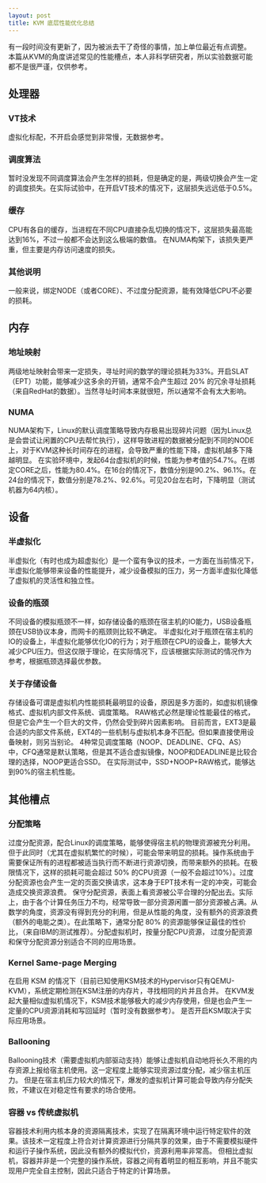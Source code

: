 ```yaml
---
layout: post
title: KVM 底层性能优化总结
---
```


有一段时间没有更新了，因为被派去干了奇怪的事情，加上单位最近有点调整。
本篇从KVM的角度讲述常见的性能槽点，本人非科学研究者，所以实验数据可能都不是很严谨，仅供参考。

处理器
----
### VT技术
虚拟化标配，不开启会感觉到非常慢，无数据参考。
### 调度算法
暂时没发现不同调度算法会产生怎样的损耗，但是确定的是，两级切换会产生一定的调度损失。在实际试验中，在开启VT技术的情况下，这层损失远远低于0.5%。
### 缓存
CPU有各自的缓存，当进程在不同CPU直接杂乱切换的情况下，这层损失最高能达到16%，不过一般都不会达到这么极端的数值。
在NUMA构架下，该损失更严重，但主要是内存访问速度的损失。
### 其他说明
一般来说，绑定NODE（或者CORE）、不过度分配资源，能有效降低CPU不必要的损耗。

内存
----
### 地址映射
两级地址映射会带来一定损失，寻址时间的数学的理论损耗为33%。开启SLAT（EPT）功能，能够减少这多余的开销，通常不会产生超过 20% 的冗余寻址损耗（来自RedHat的数据）。当然寻址时间本来就很短，所以通常不会有太大影响。
### NUMA
NUMA架构下，Linux的默认调度策略导致内存极易出现碎片问题（因为Linux总是会尝试让闲置的CPU去帮忙执行），这样导致进程的数据被分配到不同的NODE上，对于KVM这种长时间存在的进程，会导致严重的性能下降，虚拟机越多下降越明显。
在实验环境中，发起64台虚拟机的时候，性能为参考值的54.7%。在绑定CORE之后，性能为80.4%。在16台的情况下，数值分别是90.2%、96.1%。在24台的情况下，数值分别是78.2%、92.6%。可见20台左右时，下降明显（测试机器为64内核）。

设备
----
### 半虚拟化
半虚拟化（有时也成为超虚拟化）是一个蛮有争议的技术，一方面在当前情况下，半虚拟化能够带来设备的性能提升，减少设备模拟的压力，另一方面半虚拟化降低了虚拟机的灵活性和独立性。
### 设备的瓶颈
不同设备的模拟瓶颈不一样，如存储设备的瓶颈在宿主机的IO能力，USB设备瓶颈在USB协议本身，而网卡的瓶颈则比较不确定。
半虚拟化对于瓶颈在宿主机的IO的设备上，半虚拟化能够优化IO的行为；对于瓶颈在CPU的设备上，能够大大减少CPU压力。但这仅限于理论，在实际情况下，应该根据实际测试的情况作为参考，根据瓶颈选择最优参数。
### 关于存储设备
存储设备可谓是虚拟机内性能损耗最明显的设备，原因是多方面的，如虚拟机镜像格式、虚拟机内部文件系统、调度策略。
RAW格式必然是理论性能最佳的格式，但是它会产生一个巨大的文件，仍然会受到碎片因素影响。
目前而言，EXT3是最合适的内部文件系统，EXT4的一些机制与虚拟机本身不匹配。但如果直接使用设备映射，则另当别论。
4种常见调度策略（NOOP、DEADLINE、CFQ、AS）中，CFQ通常是默认策略，但是其不适合虚拟镜像，NOOP和DEADLINE是比较合理的选择，NOOP更适合SSD。
在实际测试中，SSD+NOOP+RAW格式，能够达到90%的宿主机性能。

其他槽点
----
### 分配策略
过度分配资源，配合Linux的调度策略，能够使得宿主机的物理资源被充分利用。但于此同时（尤其在虚拟机繁忙的时候），可能会带来明显的损耗。操作系统由于需要保证所有的进程都被适当执行而不断进行资源切换，而带来额外的损耗。在极限情况下，这样的损耗可能会超过 50% 的CPU资源（一般不会超过10%）。过度分配资源也会产生一定的页面交换请求，这本身于EPT技术有一定的冲突，可能会造成交换资源浪费。
保守分配资源，表面上看资源被公平合理的分配出去。实际上，由于各个计算任务压力不均，经常导致一部分资源闲置一部分资源被占满。从数学的角度，资源没有得到充分的利用，但是从性能的角度，没有额外的资源浪费（额外的电能之类）。在此策略下，通常分配 80% 的资源能够保证最佳的性价比，（来自IBM的测试推荐）。分配虚拟机时，按量分配CPU资源，
过度分配资源和保守分配资源分别适合不同的应用场景。
### Kernel Same-page Merging
在启用 KSM 的情况下（目前已知使用KSM技术的Hypervisor只有QEMU-KVM），系统定期检测在KSM注册的内存片，寻找相同的片并且合并。
在KVM发起大量相似虚拟机情况下，KSM技术能够极大的减少内存使用，但是也会产生一定量的CPU资源消耗和写回延时（暂时没有数据参考）。
是否开启KSM取决于实际应用场景。
### Ballooning
Ballooning技术（需要虚拟机内部驱动支持）能够让虚拟机自动地将长久不用的内存资源上报给宿主机使用。这一定程度上能够实现资源过度分配，减少宿主机压力。
但是在宿主机压力较大的情况下，爆发的虚拟机计算可能会导致内存分配失败，不建议在对稳定性有要求的场合使用。
### 容器 vs 传统虚拟机
容器技术利用内核本身的资源隔离技术，实现了在隔离环境中运行特定软件的效果。该技术一定程度上符合对计算资源进行分隔共享的效果，由于不需要模拟硬件和运行子操作系统，因此没有额外的模拟代价，资源利用率非常高。
但相比虚拟机，容器并非是一个完整的操作系统，容器之间有着明显的相互影响，并且不能实现用户完全自主控制，因此只适合于特定的计算场景。


